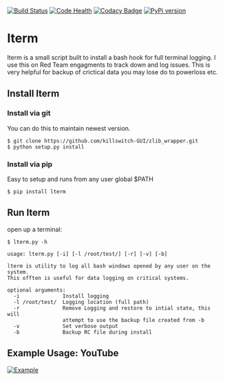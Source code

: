 [![Build Status](https://travis-ci.org/killswitch-GUI/lterm.svg?branch=master)](https://travis-ci.org/killswitch-GUI/lterm)
[![Code Health](https://landscape.io/github/killswitch-GUI/lterm/master/landscape.svg?style=flat)](https://landscape.io/github/killswitch-GUI/lterm/master)
[![Codacy Badge](https://api.codacy.com/project/badge/Grade/85266d6254694b50b76b03a4cffd73d9)](https://www.codacy.com/app/iamfree2009/lterm?utm_source=github.com&amp;utm_medium=referral&amp;utm_content=killswitch-GUI/lterm&amp;utm_campaign=Badge_Grade)
[![PyPi version](https://img.shields.io/pypi/v/lterm.svg)](https://pypi.python.org/pypi/lterm)

# lterm
lterm is a small script built to install a bash hook for full terminal logging. I use this on Red Team engagments to track down and log issues. This is very helpful for backup of crictical data you may lose do to powerloss etc.

## Install lterm

### Install via git
You can do this to maintain newest version.
```
$ git clone https://github.com/killswitch-GUI/zlib_wrapper.git
$ python setup.py install
```

### Install via pip
Easy to setup and runs from any user global $PATH
```
$ pip install lterm
```

## Run lterm
open up a terminal:
```
$ lterm.py -h

usage: lterm.py [-i] [-l /root/test/] [-r] [-v] [-b]

lterm is utility to log all bash windows opened by any user on the system.
This offten is useful for data logging on critical systems.

optional arguments:
  -i              Install logging
  -l /root/test/  Logging location (full path)
  -r              Remove Logging and restore to intial state, this will
                  attempt to use the backup file created from -b
  -v              Set verbose output
  -b              Backup RC file during install

```

## Example Usage: YouTube
[![Example](http://img.youtube.com/vi/3rbCTW_IBrk/0.jpg)](https://www.youtube.com/watch?v=3rbCTW_IBrk&feature=youtu.be "Example")
